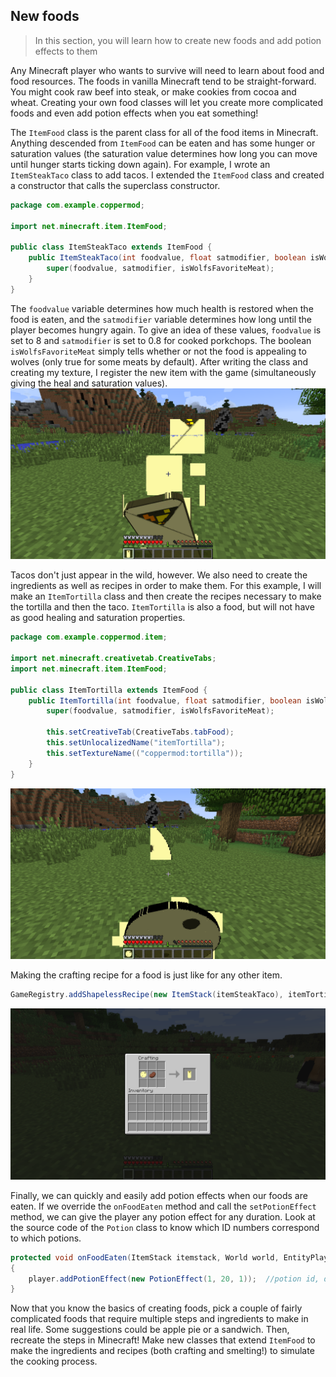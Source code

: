 ## New foods
>In this section, you will learn how to create new foods and add potion effects to them

Any Minecraft player who wants to survive will need to learn about food and food resources. The foods in vanilla Minecraft tend to be straight-forward. You might cook raw beef into steak, or make cookies from cocoa and wheat. Creating your own food classes will let you create more complicated foods and even add potion effects when you eat something!

The `ItemFood` class is the parent class for all of the food items in Minecraft. Anything descended from `ItemFood` can be eaten and has some hunger or saturation values (the saturation value determines how long you can move until hunger starts ticking down again). For example, I wrote an `ItemSteakTaco` class to add tacos. I extended the `ItemFood` class and created a constructor that calls the superclass constructor.
```java
package com.example.coppermod;

import net.minecraft.item.ItemFood;

public class ItemSteakTaco extends ItemFood {
    public ItemSteakTaco(int foodvalue, float satmodifier, boolean isWolfsFavoriteMeat) {
        super(foodvalue, satmodifier, isWolfsFavoriteMeat);
    }
}
```
The `foodvalue` variable determines how much health is restored when the food is eaten, and the `satmodifier` variable determines how long until the player becomes hungry again. To give an idea of these values, `foodvalue` is set to 8 and `satmodifier` is set to 0.8 for cooked porkchops. The boolean `isWolfsFavoriteMeat` simply tells whether or not the food is appealing to wolves (only true for some meats by default). After writing the class and creating my texture, I register the new item with the game (simultaneously giving the heal and saturation values).
![Eating a taco.](images/section_4/taco_eating.png)

Tacos don't just appear in the wild, however. We also need to create the ingredients as well as recipes in order to make them. For this example, I will make an `ItemTortilla` class and then create the recipes necessary to make the tortilla and then the taco. `ItemTortilla` is also a food, but will not have as good healing and saturation properties.
```java
package com.example.coppermod.item;

import net.minecraft.creativetab.CreativeTabs;
import net.minecraft.item.ItemFood;

public class ItemTortilla extends ItemFood {
    public ItemTortilla(int foodvalue, float satmodifier, boolean isWolfsFavoriteMeat) {
        super(foodvalue, satmodifier, isWolfsFavoriteMeat);

        this.setCreativeTab(CreativeTabs.tabFood);
        this.setUnlocalizedName("itemTortilla");
        this.setTextureName(("coppermod:tortilla"));
    }
}
```
![Eating the tortilla.](images/section_4/tortilla_eating.png)

Making the crafting recipe for a food is just like for any other item.
```java
GameRegistry.addShapelessRecipe(new ItemStack(itemSteakTaco), itemTortilla, Items.cooked_beef);
```
![Taco crafting recipe.](images/section_4/taco_recipe.png)

Finally, we can quickly and easily add potion effects when our foods are eaten. If we override the `onFoodEaten` method and call the `setPotionEffect` method, we can give the player any potion effect for any duration. Look at the source code of the `Potion` class to know which ID numbers correspond to which potions.
```java
protected void onFoodEaten(ItemStack itemstack, World world, EntityPlayer player)
{
    player.addPotionEffect(new PotionEffect(1, 20, 1));  //potion id, duration, amplifier
}
```

Now that you know the basics of creating foods, pick a couple of fairly complicated foods that require multiple steps and ingredients to make in real life. Some suggestions could be apple pie or a sandwich. Then, recreate the steps in Minecraft! Make new classes that extend `ItemFood` to make the ingredients and recipes (both crafting and smelting!) to simulate the cooking process.
